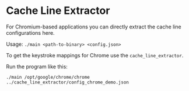 # Cache Line Extractor
For Chromium-based applications you can directly extract the cache line configurations here.

Usage: `./main <path-to-binary> <config.json>`

To get the keystroke mappings for Chrome use the `cache_line_extractor`.

Run the program like this:

`./main /opt/google/chrome/chrome  ../cache_line_extractor/config_chrome_demo.json`

